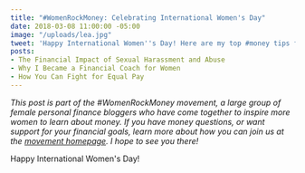 ```yaml
---
title: "#WomenRockMoney: Celebrating International Women's Day"
date: 2018-03-08 11:00:00 -05:00
image: "/uploads/lea.jpg"
tweet: 'Happy International Women''s Day! Here are my top #money tips for #women.'
posts:
- The Financial Impact of Sexual Harassment and Abuse
- Why I Became a Financial Coach for Women
- How You Can Fight for Equal Pay
---
```


*This post is part of the #WomenRockMoney movement, a large group of female personal finance bloggers who have come together to inspire more women to learn about money. If you have money questions, or want support for your financial goals, learn more about how you can join us at the [movement homepage](https://www.mamafishsaves.com/womenrockmoney-movement/). I hope to see you there!*

Happy International Women's Day!